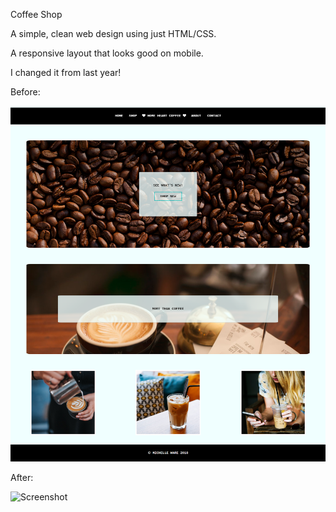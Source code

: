 Coffee Shop

A simple, clean web design using just HTML/CSS.

A responsive layout that looks good on mobile. 

I changed it from last year!

Before:

![Screenshot](img/CoffeeShop.png)

After:

![Screenshot](img/revisedCoffeeShop.png)
